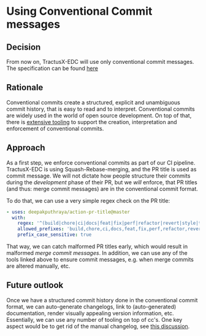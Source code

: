# Using Conventional Commit messages

## Decision

From now on, TractusX-EDC will use only conventional commit messages. The specification can be
found [here](https://www.conventionalcommits.org/en/v1.0.0/#summary)

## Rationale

Conventional commits create a structured, explicit and unambiguous commit history, that is easy to read and to
interpret. Conventional commits are widely used in the world of open source development.
On top of that, there
is [extensive tooling](https://www.conventionalcommits.org/en/about/#tooling-for-conventional-commits) to support the
creation, interpretation and enforcement of conventional commits.

## Approach

As a first step, we enforce conventional commits as part of our CI pipeline. TractusX-EDC is using
Squash-Rebase-merging, and the PR title is used as commit message. We will not dictate how people structure their
commits during the _development_ phase of their PR, but we _will_ enforce, that PR titles (and thus: merge commit
messages) are in the conventional commit format.

To do that, we can use a very simple regex check on the PR title:

```yaml
- uses: deepakputhraya/action-pr-title@master
  with:
    regex: '^(build|chore|ci|docs|feat|fix|perf|refactor|revert|style|test)(\(\w+((,|\/|\\)?\s?\w+)+\))?!?: [\S ]{1,80}[^\.]$'
    allowed_prefixes: 'build,chore,ci,docs,feat,fix,perf,refactor,revert,style,test'
    prefix_case_sensitive: true
```

That way, we can catch malformed PR titles early, which would result in malformed _merge commit messages_. In addition,
we can
use any of the tools linked above to ensure commit messages, e.g. when merge commits are altered manually, etc.

## Future outlook

Once we have a structured commit history done in the conventional commit format, we can auto-generate changelogs, link
to (auto-generated) documentation, render visually appealing version information, etc. Essentially, we can use any
number of tooling on top of cc's.
One key aspect would be to get rid of the manual changelog,
see [this discussion](https://github.com/eclipse-tractusx/tractusx-edc/discussions/253).
